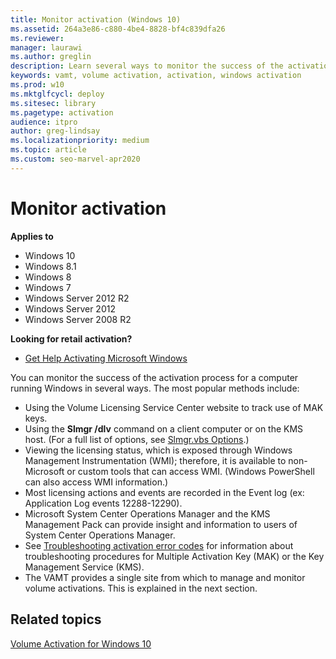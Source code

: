 ```yaml
---
title: Monitor activation (Windows 10)
ms.assetid: 264a3e86-c880-4be4-8828-bf4c839dfa26
ms.reviewer: 
manager: laurawi
ms.author: greglin
description: Learn several ways to monitor the success of the activation process for a computer running Microsoft Windows 10.
keywords: vamt, volume activation, activation, windows activation
ms.prod: w10
ms.mktglfcycl: deploy
ms.sitesec: library
ms.pagetype: activation
audience: itpro
author: greg-lindsay
ms.localizationpriority: medium
ms.topic: article
ms.custom: seo-marvel-apr2020
---
```


# Monitor activation

**Applies to**
- Windows 10
- Windows 8.1
- Windows 8
- Windows 7
- Windows Server 2012 R2
- Windows Server 2012
- Windows Server 2008 R2

**Looking for retail activation?**

- [Get Help Activating Microsoft Windows](https://go.microsoft.com/fwlink/p/?LinkId=618644)

You can monitor the success of the activation process for a computer running Windows in several ways. The most popular methods include:
- Using the Volume Licensing Service Center website to track use of MAK keys.
- Using the **Slmgr /dlv** command on a client computer or on the KMS host. (For a full list of options, see [Slmgr.vbs Options](https://technet.microsoft.com/library/ff793433.aspx).)
- Viewing the licensing status, which is exposed through Windows Management Instrumentation (WMI); therefore, it is available to non-Microsoft or custom tools that can access WMI. (Windows PowerShell can also access WMI information.)
- Most licensing actions and events are recorded in the Event log (ex: Application Log events 12288-12290).
- Microsoft System Center Operations Manager and the KMS Management Pack can provide insight and information to users of System Center Operations Manager.
- See [Troubleshooting activation error codes](https://docs.microsoft.com/windows-server/get-started/activation-error-codes) for information about troubleshooting procedures for Multiple Activation Key (MAK) or the Key Management Service (KMS).
- The VAMT provides a single site from which to manage and monitor volume activations. This is explained in the next section.

## Related topics

[Volume Activation for Windows 10](volume-activation-windows-10.md)
